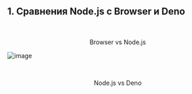 ## 1. Сравнения Node.js с Browser и Deno 
<br>

<p align="center">
  Browser vs Node.js
</p>

![image](https://user-images.githubusercontent.com/85451719/186795894-862bd91b-50f7-40f3-ab15-57b2fb49b94c.png)

<br>

<p align="center">
  Node.js vs Deno
</p>
